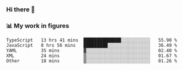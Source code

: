 ### Hi there 👋

### 📊 My work in figures

<!--START_SECTION:waka-->

```text
TypeScript   13 hrs 41 mins  ██████████████░░░░░░░░░░░   55.90 %
JavaScript   8 hrs 56 mins   █████████░░░░░░░░░░░░░░░░   36.49 %
YAML         35 mins         ▓░░░░░░░░░░░░░░░░░░░░░░░░   02.40 %
XML          24 mins         ▒░░░░░░░░░░░░░░░░░░░░░░░░   01.67 %
Other        18 mins         ▒░░░░░░░░░░░░░░░░░░░░░░░░   01.26 %
```

<!--END_SECTION:waka-->
